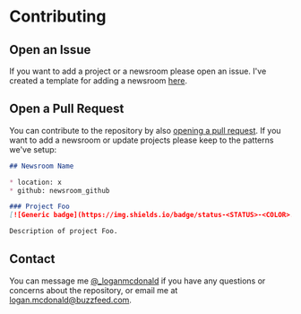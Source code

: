 # Contributing

## Open an Issue

If you want to add a project or a newsroom please open an issue. I've created a template for adding a newsroom [here](https://github.com/loganmeetsworld/awesome-newsroom-tech/issues/new?assignees=loganmeetsworld&labels=&template=add-newsroom.md&title=Add+newsroom).

## Open a Pull Request

You can contribute to the repository by also [opening a pull request](https://help.github.com/en/articles/creating-a-pull-request). If you want to add a newsroom or update projects please keep to the patterns we've setup:

```markdown
## Newsroom Name

* location: x
* github: newsroom_github

### Project Foo
[![Generic badge](https://img.shields.io/badge/status-<STATUS>-<COLOR>.svg)](link_to_project)

Description of project Foo.
```

## Contact

You can message me [@_loganmcdonald](https://twitter/_loganmcdonald) if you have any questions or concerns about the repository, or email me at logan.mcdonald@buzzfeed.com.
